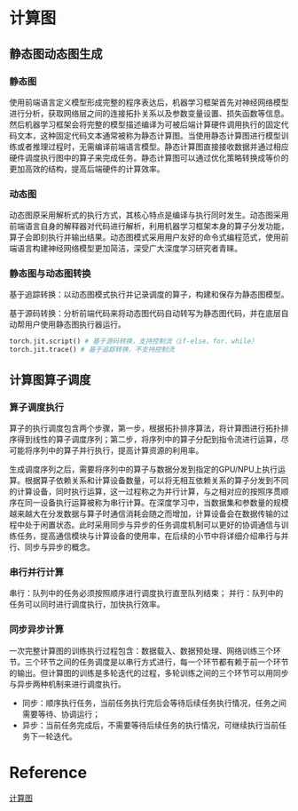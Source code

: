 # 计算图

## 静态图动态图生成
### 静态图
使用前端语言定义模型形成完整的程序表达后，机器学习框架首先对神经网络模型进行分析，获取网络层之间的连接拓扑关系以及参数变量设置、损失函数等信息。然后机器学习框架会将完整的模型描述编译为可被后端计算硬件调用执行的固定代码文本，这种固定代码文本通常被称为静态计算图。当使用静态计算图进行模型训练或者推理过程时，无需编译前端语言模型。静态计算图直接接收数据并通过相应硬件调度执行图中的算子来完成任务。静态计算图可以通过优化策略转换成等价的更加高效的结构，提高后端硬件的计算效率。

### 动态图
动态图原采用解析式的执行方式，其核心特点是编译与执行同时发生。动态图采用前端语言自身的解释器对代码进行解析，利用机器学习框架本身的算子分发功能，算子会即刻执行并输出结果。动态图模式采用用户友好的命令式编程范式，使用前端语言构建神经网络模型更加简洁，深受广大深度学习研究者青睐。

### 静态图与动态图转换
基于追踪转换：以动态图模式执行并记录调度的算子，构建和保存为静态图模型。

基于源码转换：分析前端代码来将动态图代码自动转写为静态图代码，并在底层自动帮用户使用静态图执行器运行。
```python
torch.jit.script() # 基于源码转换，支持控制流（if-else、for、while）
torch.jit.trace() # 基于追踪转换，不支持控制流
```

## 计算图算子调度

### 算子调度执行
算子的执行调度包含两个步骤，第一步，根据拓扑排序算法，将计算图进行拓扑排序得到线性的算子调度序列；第二步，将序列中的算子分配到指令流进行运算，尽可能将序列中的算子并行执行，提高计算资源的利用率。

生成调度序列之后，需要将序列中的算子与数据分发到指定的GPU/NPU上执行运算。根据算子依赖关系和计算设备数量，可以将无相互依赖关系的算子分发到不同的计算设备，同时执行运算，这一过程称之为并行计算，与之相对应的按照序贯顺序在同一设备执行运算被称为串行计算。在深度学习中，当数据集和参数量的规模越来越大在分发数据与算子时通信消耗会随之而增加，计算设备会在数据传输的过程中处于闲置状态。此时采用同步与异步的任务调度机制可以更好的协调通信与训练任务，提高通信模块与计算设备的使用率，在后续的小节中将详细介绍串行与并行、同步与异步的概念。

### 串行并行计算
串行：队列中的任务必须按照顺序进行调度执行直至队列结束；
并行：队列中的任务可以同时进行调度执行，加快执行效率。

### 同步异步计算
一次完整计算图的训练执行过程包含：数据载入、数据预处理、网络训练三个环节。三个环节之间的任务调度是以串行方式进行，每一个环节都有赖于前一个环节的输出。但计算图的训练是多轮迭代的过程，多轮训练之间的三个环节可以用同步与异步两种机制来进行调度执行。
- 同步：顺序执行任务，当前任务执行完后会等待后续任务执行情况，任务之间需要等待、协调运行；
- 异步：当前任务完成后，不需要等待后续任务的执行情况，可继续执行当前任务下一轮迭代。



# Reference
[计算图](https://openmlsys.github.io/chapter_computational_graph/index.html)